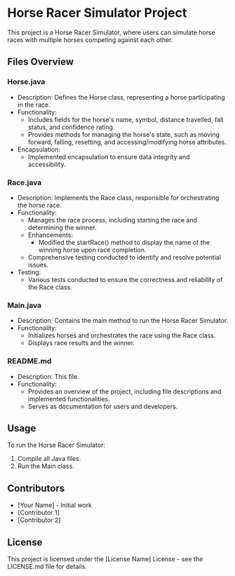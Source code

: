 # Horse Racer Simulator Project

This project is a Horse Racer Simulator, where users can simulate horse races with multiple horses competing against each other.

## Files Overview

### Horse.java

- Description: Defines the Horse class, representing a horse participating in the race.
- Functionality:
  - Includes fields for the horse's name, symbol, distance travelled, fall status, and confidence rating.
  - Provides methods for managing the horse's state, such as moving forward, falling, resetting, and accessing/modifying horse attributes.
- Encapsulation:
  - Implemented encapsulation to ensure data integrity and accessibility.

### Race.java

- Description: Implements the Race class, responsible for orchestrating the horse race.
- Functionality:
  - Manages the race process, including starting the race and determining the winner.
  - Enhancements:
    - Modified the startRace() method to display the name of the winning horse upon race completion.
  - Comprehensive testing conducted to identify and resolve potential issues.
- Testing:
  - Various tests conducted to ensure the correctness and reliability of the Race class.

### Main.java

- Description: Contains the main method to run the Horse Racer Simulator.
- Functionality:
  - Initializes horses and orchestrates the race using the Race class.
  - Displays race results and the winner.

### README.md

- Description: This file.
- Functionality:
  - Provides an overview of the project, including file descriptions and implemented functionalities.
  - Serves as documentation for users and developers.

## Usage

To run the Horse Racer Simulator:
1. Compile all Java files.
2. Run the Main class.

## Contributors

- [Your Name] - Initial work
- [Contributor 1]
- [Contributor 2]

## License

This project is licensed under the [License Name] License - see the LICENSE.md file for details.
